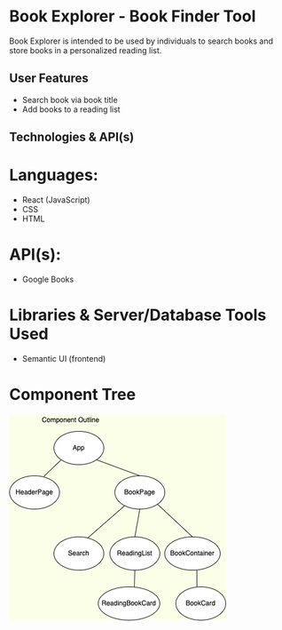 # Book Explorer - Book Finder Tool

Book Explorer is intended to be used by individuals to search books and store books in a personalized reading list.

## User Features

- Search book via book title
- Add books to a reading list

## Technologies & API(s)

# Languages:

- React (JavaScript)
- CSS
- HTML

# API(s):

- Google Books

# Libraries & Server/Database Tools Used

- Semantic UI (frontend)

# Component Tree

![Component Tree](tree.png)
